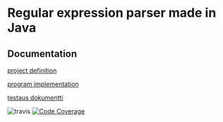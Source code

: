 # Regular expression parser made in Java

## Documentation

[project definition](docs/definition.md)

[program implementation](docs/implementation.md)

[testaus dokumentti](docs/testaus.md)


![travis](https://travis-ci.org/JoonasSa/regex.svg?branch=master)
[![Code Coverage](https://img.shields.io/codecov/c/github/JoonasSa/regex/master.svg)](https://codecov.io/github/JoonasSa/regex/)
